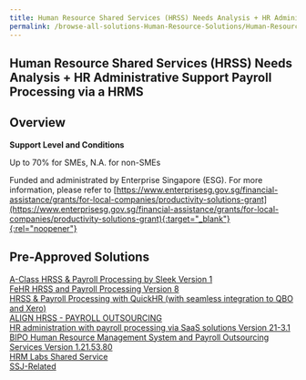 ```yaml
---
title: Human Resource Shared Services (HRSS) Needs Analysis + HR Administrative Support Payroll Processing via a HRMS
permalink: /browse-all-solutions-Human-Resource-Solutions/Human-Resource-Shared-Services--HRSS--Needs-Analysis-+-HR-Administrative-Support-Payroll-Processing-via-a-HRMS
---
```


## Human Resource Shared Services (HRSS) Needs Analysis + HR Administrative Support Payroll Processing via a HRMS
## Overview

**Support Level and Conditions**

Up to 70% for SMEs, N.A. for non-SMEs

Funded and administrated by Enterprise Singapore (ESG). For more information, please refer to
[https://www.enterprisesg.gov.sg/financial-assistance/grants/for-local-companies/productivity-solutions-grant](https://www.enterprisesg.gov.sg/financial-assistance/grants/for-local-companies/productivity-solutions-grant){:target="_blank"}{:rel="noopener"}

## Pre-Approved Solutions

<a href='/productivity-solutions-grant/solutionrepo/solution1681' target='_blank'>A-Class HRSS & Payroll Processing by Sleek Version 1</a><br>
<a href='/productivity-solutions-grant/solutionrepo/solution1737' target='_blank'>FeHR HRSS and Payroll Processing Version 8</a><br>
<a href='/productivity-solutions-grant/solutionrepo/solution2378' target='_blank'>HRSS & Payroll Processing with QuickHR (with seamless integration to QBO and Xero)</a><br>
<a href='/productivity-solutions-grant/solutionrepo/solution2541' target='_blank'>ALIGN HRSS - PAYROLL OUTSOURCING</a><br>
<a href='/productivity-solutions-grant/solutionrepo/solution2850' target='_blank'>HR administration with payroll processing via SaaS solutions Version 21-3.1</a><br>
<a href='/productivity-solutions-grant/solutionrepo/solution2953' target='_blank'>BIPO Human Resource Management System and Payroll Outsourcing Services Version 1.21.53.80</a><br>
<a href='/productivity-solutions-grant/solutionrepo/solution2984' target='_blank'>HRM Labs Shared Service</a><br>
<a href='/productivity-solutions-grant/solutionrepo/solution3198' target='_blank'>SSJ-Related</a><br>

